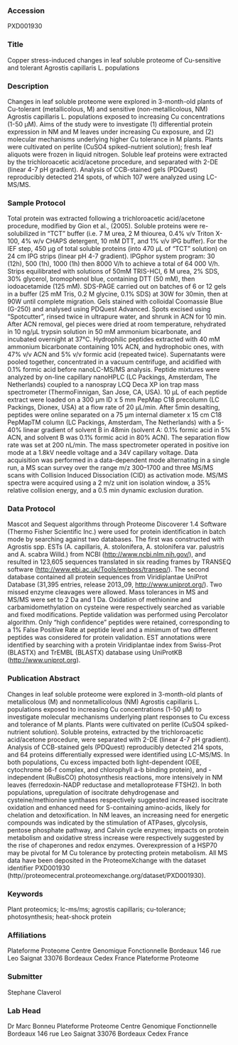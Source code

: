### Accession
PXD001930

### Title
Copper stress-induced changes in leaf soluble proteome of Cu-sensitive and tolerant Agrostis capillaris L. populations

### Description
Changes in leaf soluble proteome were explored in 3-month-old plants of Cu-tolerant (metallicolous, M) and sensitive (non-metallicolous, NM) Agrostis capillaris L. populations exposed to increasing Cu concentrations (1-50 µM). Aims of the study were to investigate (1) differential protein expression in NM and M leaves under increasing Cu exposure, and (2) molecular mechanisms underlying higher Cu tolerance in M plants. Plants were cultivated on perlite (CuSO4 spiked-nutrient solution); fresh leaf aliquots were frozen in liquid nitrogen. Soluble leaf proteins were extracted by the trichloroacetic acid/acetone procedure, and separated with 2-DE (linear 4-7 pH gradient). Analysis of CCB-stained gels (PDQuest) reproducibly detected 214 spots, of which 107 were analyzed using LC-MS/MS.

### Sample Protocol
Total protein was extracted following a trichloroacetic acid/acetone procedure, modified by Gion et al., (2005). Soluble proteins were re-solubilized in “TCT” buffer (i.e. 7 M urea, 2 M thiourea, 0.4% v/v Triton X-100, 4% w/v CHAPS detergent, 10 mM DTT, and 1% v/v IPG buffer). For the IEF step, 450 µg of total soluble proteins (into 470 µL of “TCT” solution) on 24 cm IPG strips (linear pH 4-7 gradient). IPGphor system program: 30 (12h), 500 (1h), 1000 (1h) then 8000 V/h to achieve a total of 64 000 V/h. Strips equilibrated with solutions of 50mM TRIS-HCl, 6 M urea, 2% SDS, 30% glycerol, bromophenol blue, containing DTT (50 mM), then iodoacetamide (125 mM). SDS-PAGE carried out on batches of 6 or 12 gels in a buffer (25 mM Tris, 0.2 M glycine, 0.1% SDS) at 30W for 30min, then at 90W until complete migration. Gels stained with colloidal Coomassie Blue (G-250) and analysed using PDQuest Advanced. Spots excised using “Spotcutter”, rinsed twice in ultrapure water, and shrunk in ACN for 10 min. After ACN removal, gel pieces were dried at room temperature, rehydrated in 10 ng/µL trypsin solution in 50 mM ammonium bicarbonate, and incubated overnight at 37°C. Hydrophilic peptides extracted with 40 mM ammonium bicarbonate containing 10% ACN, and hydrophobic ones, with 47% v/v ACN and 5% v/v formic acid (repeated twice). Supernatants were pooled together, concentrated in a vacuum centrifuge, and acidified with 0.1% formic acid before nanoLC-MS/MS analysis. Peptide mixtures were analyzed by on-line capillary nanoHPLC (LC Packings, Amsterdam, The Netherlands) coupled to a nanospray LCQ Deca XP ion trap mass spectrometer (ThermoFinnigan, San Jose, CA, USA). 10 µL of each peptide extract were loaded on a 300 µm ID x 5 mm PepMap C18 precolumn (LC Packings, Dionex, USA) at a flow rate of 20 µL/min. After 5min desalting, peptides were online separated on a 75 µm internal diameter x 15 cm C18 PepMapTM column (LC Packings, Amsterdam, The Netherlands) with a 5-40% linear gradient of solvent B in 48min (solvent A: 0.1% formic acid in 5% ACN, and solvent B was 0.1% formic acid in 80% ACN). The separation flow rate was set at 200 nL/min. The mass spectrometer operated in positive ion mode at a 1.8kV needle voltage and a 34V capillary voltage. Data acquisition was performed in a data-dependent mode alternating in a single run, a MS scan survey over the range m/z 300–1700 and three MS/MS scans with Collision Induced Dissociation (CID) as activation mode. MS/MS spectra were acquired using a 2 m/z unit ion isolation window, a 35% relative collision energy, and a 0.5 min dynamic exclusion duration.

### Data Protocol
Mascot and Sequest algorithms through Proteome Discoverer 1.4 Software (Thermo Fisher Scientific Inc.) were used for protein identification in batch mode by searching against two databases. The first was constructed with Agrostis spp. ESTs (A. capillaris, A. stolonifera, A. stolonifera var. palustris and A. scabra Willd.) from NCBI (http://www.ncbi.nlm.nih.gov/), and resulted in 123,605 sequences translated in six reading frames by TRANSEQ software (http://www.ebi.ac.uk/Tools/emboss/transeq/). The second database contained all protein sequences from Viridiplantae UniProt Database (31,395 entries, release 2013_09, http://www.uniprot.org/). Two missed enzyme cleavages were allowed. Mass tolerances in MS and MS/MS were set to 2 Da and 1 Da. Oxidation of methionine and carbamidomethylation on cysteine were respectively searched as variable and fixed modifications. Peptide validation was performed using Percolator algorithm. Only “high confidence” peptides were retained, corresponding to a 1% False Positive Rate at peptide level and a minimum of two different peptides was considered for protein validation. EST annotations were identified by searching with a protein Viridiplantae index from Swiss-Prot (BLASTX) and TrEMBL (BLASTX) database using UniProtKB (http://www.uniprot.org).

### Publication Abstract
Changes in leaf soluble proteome were explored in 3-month-old plants of metallicolous (M) and nonmetallicolous (NM) Agrostis capillaris L. populations exposed to increasing Cu concentrations (1-50&#xa0;&#x3bc;M) to investigate molecular mechanisms underlying plant responses to Cu excess and tolerance of M plants. Plants were cultivated on perlite (CuSO4 spiked-nutrient solution). Soluble proteins, extracted by the trichloroacetic acid/acetone procedure, were separated with 2-DE (linear 4-7 pH gradient). Analysis of CCB-stained gels (PDQuest) reproducibly detected 214 spots, and 64 proteins differentially expressed were identified using LC-MS/MS. In both populations, Cu excess impacted both light-dependent (OEE, cytochrome b6-f complex, and chlorophyll a-b binding protein), and -independent (RuBisCO) photosynthesis reactions, more intensively in NM leaves (ferredoxin-NADP reductase and metalloprotease FTSH2). In both populations, upregulation of isocitrate dehydrogenase and cysteine/methionine synthases respectively suggested increased isocitrate oxidation and enhanced need for S-containing amino-acids, likely for chelation and detoxification. In NM leaves, an increasing need for energetic compounds was indicated by the stimulation of ATPases, glycolysis, pentose phosphate pathway, and Calvin cycle enzymes; impacts on protein metabolism and oxidative stress increase were respectively suggested by the rise of chaperones and redox enzymes. Overexpression of a HSP70 may be pivotal for M Cu tolerance by protecting protein metabolism. All MS data have been deposited in the ProteomeXchange with the dataset identifier PXD001930 (http//proteomecentral.proteomexchange.org/dataset/PXD001930).

### Keywords
Plant proteomics; lc-ms/ms; agrostis capillaris; cu-tolerance; photosynthesis; heat-shock protein

### Affiliations
Plateforme Proteome Centre Genomique Fonctionnelle Bordeaux 146 rue Leo Saignat 33076 Bordeaux Cedex France
Plateforme Proteome

### Submitter
Stephane Claverol

### Lab Head
Dr Marc Bonneu
Plateforme Proteome Centre Genomique Fonctionnelle Bordeaux 146 rue Leo Saignat 33076 Bordeaux Cedex France


